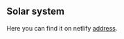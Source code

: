 ## Solar system

Here  you can find it on netlify [address](https://solar-system123.netlify.app/).

